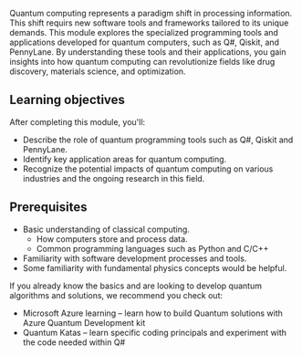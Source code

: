 
Quantum computing represents a paradigm shift in processing information. This shift requirs new software tools and frameworks tailored to its unique demands. This module explores the specialized programming tools and applications developed for quantum computers, such as Q#, Qiskit, and PennyLane. By understanding these tools and their applications, you gain insights into how quantum computing can revolutionize fields like drug discovery, materials science, and optimization.

## Learning objectives

After completing this module, you'll:

- Describe the role of quantum programming tools such as Q#, Qiskit and PennyLane.
- Identify key application areas for quantum computing.
- Recognize the potential impacts of quantum computing on various industries and the ongoing research in this field.

## Prerequisites

- Basic understanding of classical computing.
  - How computers store and process data.
  - Common programming languages such as Python and C/C++
- Familiarity with software development processes and tools.
- Some familiarity with fundamental physics concepts would be helpful.

If you already know the basics and are looking to develop quantum algorithms and solutions, we recommend you check out:

- Microsoft Azure learning – learn how to build Quantum solutions with Azure Quantum Development kit
- Quantum Katas – learn specific coding principals and experiment with the code needed within Q#

